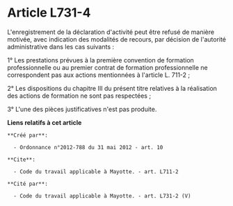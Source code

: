 # Article L731-4

L'enregistrement de la déclaration d'activité peut être refusé de manière motivée, avec indication des modalités de recours,
par décision de l'autorité administrative dans les cas suivants : 

1° Les prestations prévues à la première convention de formation professionnelle ou au premier contrat de formation
professionnelle ne correspondent pas aux actions mentionnées à l'article L. 711-2 ; 

2° Les dispositions du chapitre III du présent titre relatives à la réalisation des actions de formation ne sont pas
respectées ; 

3° L'une des pièces justificatives n'est pas produite.

**Liens relatifs à cet article**

	**Créé par**:

	  - Ordonnance n°2012-788 du 31 mai 2012 - art. 10

	**Cite**:

	  - Code du travail applicable à Mayotte. - art. L711-2

	**Cité par**:

	  - Code du travail applicable à Mayotte. - art. L731-2 (V)
